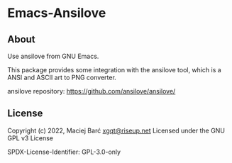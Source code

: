 # Emacs-Ansilove


## About

Use ansilove from GNU Emacs.

This package provides some integration with the ansilove tool,
which is a ANSI and ASCII art to PNG converter.

ansilove repository: https://github.com/ansilove/ansilove/


## License

Copyright (c) 2022, Maciej Barć <xgqt@riseup.net>
Licensed under the GNU GPL v3 License

SPDX-License-Identifier: GPL-3.0-only
